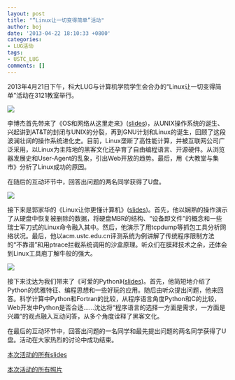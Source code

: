 ```yaml
---
layout: post
title: "“Linux让一切变得简单”活动"
author: boj
date: '2013-04-22 18:10:33 +0800'
categories:
- LUG活动
tags:
- USTC_LUG
comments: []
---
```

2013年4月21日下午，科大LUG与计算机学院学生会合办的“Linux让一切变得简单”活动在3121教室举行。

![](http://hfs.mirrors.asia/4aeb3d02272c0e669de99b6d4f30dd083d3bcbbc82e16614dffcfa90bbea1f55?type=image/jpeg)

李博杰首先带来了《OS和网络从这里走来》([slides](http://lug.ustc.edu.cn/ftp/events/2013.04.21_%e8%ae%a1%e9%99%a2%e8%ae%b2%e5%ba%a7/slides/OS%e5%92%8c%e7%bd%91%e7%bb%9c%e4%bb%8e%e8%bf%99%e9%87%8c%e8%b5%b0%e6%9d%a5.pdf))，从UNIX操作系统的诞生、兴起讲到AT&T的封闭与UNIX的分裂，再到GNU计划和Linux的诞生，回顾了这段波澜壮阔的操作系统进化史。目前，Linux垄断了高性能计算，并被互联网公司广泛采用，以Linux为主阵地的黑客文化还孕育了自由编程语言、开源硬件。从浏览器发展史和User-Agent的乱象，引出Web开放的趋势。最后，用《大教堂与集市》分析了Linux成功的原因。

在随后的互动环节中，回答出问题的两名同学获得了U盘。

![](http://hfs.mirrors.asia/ff19cfe310b0db9167e82360796b7a9e1e9ef5e1f52023ff1329782d436c9099?type=image/jpeg)

接下来是郭家华的《Linux让你更懂计算机》([slides](http://lug.ustc.edu.cn/ftp/events/2013.04.21_%e8%ae%a1%e9%99%a2%e8%ae%b2%e5%ba%a7/slides/Linux%e8%ae%a9%e4%bd%a0%e6%9b%b4%e6%87%82%e8%ae%a1%e7%ae%97%e6%9c%ba.pdf))。首先，他以娴熟的操作演示了从硬盘中恢复被删除的数据，将硬盘MBR的结构、“设备即文件”的概念和一些瑞士军刀式的Linux命令融入其中。然后，他演示了用tcpdump等抓包工具分析网络状况。最后，他以acm.ustc.edu.cn评测系统为例讲解了传统程序限制方法的“不靠谱”和用ptrace拦截系统调用的沙盒原理。听众们在膜拜技术之余，还体会到Linux工具庖丁解牛般的强大。

![](http://hfs.mirrors.asia/4b5f280a2fce4cc29dda2e0b2deed4ab3d1c0d5c2ce89807bb26b84e194188a0?type=image/jpeg)

接下来沈达为我们带来了《可爱的Python》([slides](http://lug.ustc.edu.cn/ftp/events/2013.04.21_%e8%ae%a1%e9%99%a2%e8%ae%b2%e5%ba%a7/slides/cutepython.pdf))。首先，他简短地介绍了Python的优雅特征、编程思想和一些好玩的应用。随后由听众提出问题，他来回答。科学计算中Python和Fortran的比较，从程序语言角度Python和C的比较，Web开发中Python是否合适……沈达将“程序语言的选择一方面是需求，一方面是兴趣”的观点融入互动问答，从多个角度诠释了黑客文化。

在最后的互动环节中，回答出问题的一名同学和最先提出问题的两名同学获得了U盘。活动在大家热烈的讨论中成功结束。

[本次活动的所有slides](http://lug.ustc.edu.cn/ftp/events/2013.04.21_%E8%AE%A1%E9%99%A2%E8%AE%B2%E5%BA%A7/slides/)

[本次活动的所有照片](http://lug.ustc.edu.cn/ftp/events/2013.04.21_%E8%AE%A1%E9%99%A2%E8%AE%B2%E5%BA%A7/photo/)
